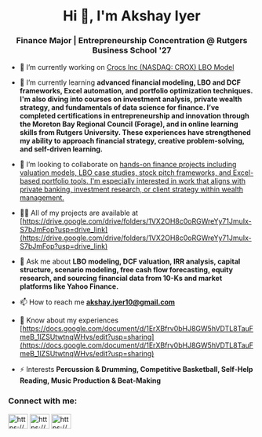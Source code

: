<h1 align="center">Hi 👋, I'm Akshay Iyer</h1>
<h3 align="center">Finance Major | Entrepreneurship Concentration @ Rutgers Business School '27</h3>

- 🔭 I’m currently working on [Crocs Inc (NASDAQ: CROX) LBO Model](https://docs.google.com/spreadsheets/d/1p6Y2dqZ6woKCgSNmJ10XhOm9Va4YqVbo/edit?usp=sharing&ouid=100028767499768340505&rtpof=true&sd=true)

- 🌱 I’m currently learning **advanced financial modeling, LBO and DCF frameworks, Excel automation, and portfolio optimization techniques. I'm also diving into courses on investment analysis, private wealth strategy, and fundamentals of data science for finance. I’ve completed certifications in entrepreneurship and innovation through the Moreton Bay Regional Council (Forage), and in online learning skills from Rutgers University. These experiences have strengthened my ability to approach financial strategy, creative problem-solving, and self-driven learning.**

- 👯 I’m looking to collaborate on [hands-on finance projects including valuation models, LBO case studies, stock pitch frameworks, and Excel-based portfolio tools. I'm especially interested in work that aligns with private banking, investment research, or client strategy within wealth management.](https://docs.google.com/presentation/d/14IiJj1RmsNZFK5IQCsYAmCnR8WiI91vQx7yKwqtpQbU/edit?usp=sharing)

- 👨‍💻 All of my projects are available at [https://drive.google.com/drive/folders/1VX2OH8c0oRGWreYy71JmuIx-S7bJmFop?usp=drive_link](https://drive.google.com/drive/folders/1VX2OH8c0oRGWreYy71JmuIx-S7bJmFop?usp=drive_link)

- 💬 Ask me about **LBO modeling, DCF valuation, IRR analysis, capital structure, scenario modeling, free cash flow forecasting, equity research, and sourcing financial data from 10-Ks and market platforms like Yahoo Finance.**

- 📫 How to reach me **akshay.iyer10@gmail.com**

- 📄 Know about my experiences [https://docs.google.com/document/d/1ErXBfrv0bHJ8GW5hVDTL8TauFmeB_1lZSUtwtnqWHvs/edit?usp=sharing](https://docs.google.com/document/d/1ErXBfrv0bHJ8GW5hVDTL8TauFmeB_1lZSUtwtnqWHvs/edit?usp=sharing)

- ⚡ Interests **Percussion & Drumming, Competitive Basketball, Self-Help Reading, Music Production & Beat-Making**

<h3 align="left">Connect with me:</h3>
<p align="left">
<a href="https://linkedin.com/in/https://www.linkedin.com/in/akshay-iyer-ab64ba259/" target="blank"><img align="center" src="https://raw.githubusercontent.com/rahuldkjain/github-profile-readme-generator/master/src/images/icons/Social/linked-in-alt.svg" alt="https://www.linkedin.com/in/akshay-iyer-ab64ba259/" height="30" width="40" /></a>
<a href="https://instagram.com/https://www.instagram.com/akshayiyer/" target="blank"><img align="center" src="https://raw.githubusercontent.com/rahuldkjain/github-profile-readme-generator/master/src/images/icons/Social/instagram.svg" alt="https://www.instagram.com/akshayiyer/" height="30" width="40" /></a>
<a href="https://www.youtube.com/c/https://www.youtube.com/@akshayiyerofficial" target="blank"><img align="center" src="https://raw.githubusercontent.com/rahuldkjain/github-profile-readme-generator/master/src/images/icons/Social/youtube.svg" alt="https://www.youtube.com/@akshayiyerofficial" height="30" width="40" /></a>
</p>
